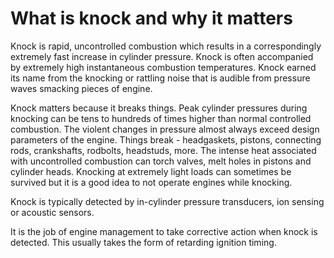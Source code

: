 # What is knock and why it matters  

Knock is rapid, uncontrolled combustion which results in a correspondingly extremely fast increase in cylinder pressure.  Knock is often accompanied by extremely high instantaneous combustion temperatures.  Knock earned its name from the knocking or rattling noise that is audible from pressure waves smacking pieces of engine.

Knock matters because it breaks things.  Peak cylinder pressures during knocking can be tens to hundreds of times higher than normal controlled combustion.  The violent changes in pressure almost always exceed design parameters of the engine.  Things break - headgaskets, pistons, connecting rods, crankshafts, rodbolts, headstuds, more.  The intense heat associated with uncontrolled combustion can torch valves, melt holes in pistons and cylinder heads.  Knocking at extremely light loads can sometimes be survived but it is a good idea to not operate engines while knocking.

Knock is typically detected by in-cylinder pressure transducers, ion sensing or acoustic sensors.

It is the job of engine management to take corrective action when knock is detected.  This usually takes the form of retarding ignition timing.
